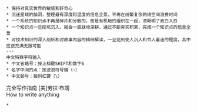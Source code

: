 
```
* 保持对真实世界的敏感和好奇心
* 沉迷星球的脑洞，整理最有深度和温度的信息全景，不再在纷繁复杂网络空间浪费时间
* 一个系统的知识点不再是碎片和分散的，而是有机地的组织在一起，清晰明了直白入目
* 一个知识点一旦挖坑沉入，就会一直就地深耕，通过不断夯实积累，完成一个知识点的信息全景
* 对技术知识的深入剖析和对故事内容的精细解读，一旦达到使人沉入和令人着迷的程度，其中应该充满无限可能
---
中文特殊字符输入
* 中文省略号：按上档键SHIFT和数字6
* 名字中间的点：按波浪符号键（~）
* 中文顿号：按斜杠键（\）
```

完全写作指南 [美]劳拉·布朗  
How to write anything  
```
* 
```
